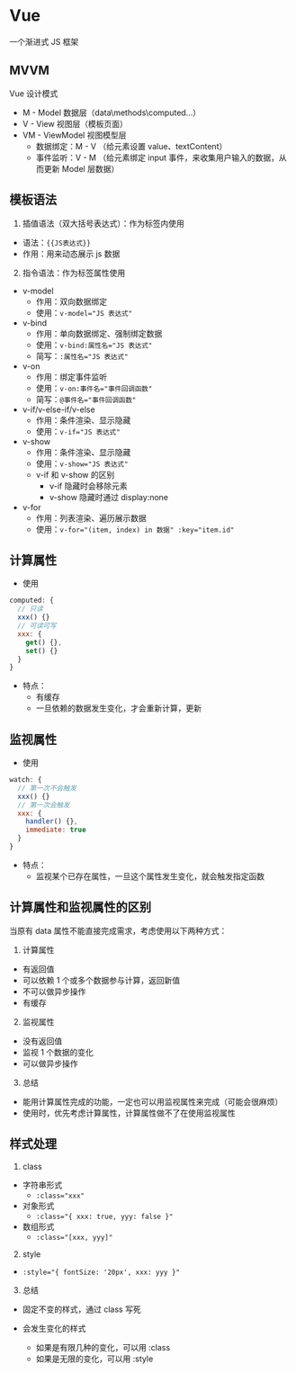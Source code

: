 # Vue

一个渐进式 JS 框架

## MVVM

Vue 设计模式

- M - Model 数据层（data\methods\computed...）
- V - View 视图层（模板页面）
- VM - ViewModel 视图模型层
  - 数据绑定：M - V （给元素设置 value、textContent）
  - 事件监听：V - M （给元素绑定 input 事件，来收集用户输入的数据，从而更新 Model 层数据）

## 模板语法

1. 插值语法（双大括号表达式）：作为标签内使用

- 语法：`{{JS表达式}}`
- 作用：用来动态展示 js 数据

2. 指令语法：作为标签属性使用

- v-model
  - 作用：双向数据绑定
  - 使用：`v-model="JS 表达式"`
- v-bind
  - 作用：单向数据绑定、强制绑定数据
  - 使用：`v-bind:属性名="JS 表达式"`
  - 简写：`:属性名="JS 表达式"`
- v-on
  - 作用：绑定事件监听
  - 使用：`v-on:事件名="事件回调函数"`
  - 简写：`@事件名="事件回调函数"`
- v-if/v-else-if/v-else
  - 作用：条件渲染、显示隐藏
  - 使用：`v-if="JS 表达式"`
- v-show
  - 作用：条件渲染、显示隐藏
  - 使用：`v-show="JS 表达式"`
  - v-if 和 v-show 的区别
    - v-if 隐藏时会移除元素
    - v-show 隐藏时通过 display:none
- v-for
  - 作用：列表渲染、遍历展示数据
  - 使用：`v-for="(item, index) in 数据" :key="item.id"`

## 计算属性

- 使用

```js
computed: {
  // 只读
  xxx() {}
  // 可读可写
  xxx: {
    get() {},
    set() {}
  }
}
```

- 特点：
  - 有缓存
  - 一旦依赖的数据发生变化，才会重新计算，更新

## 监视属性

- 使用

```js
watch: {
  // 第一次不会触发
  xxx() {}
  // 第一次会触发
  xxx: {
    handler() {},
    immediate: true
  }
}
```

- 特点：
  - 监视某个已存在属性，一旦这个属性发生变化，就会触发指定函数

## 计算属性和监视属性的区别

当原有 data 属性不能直接完成需求，考虑使用以下两种方式：

1. 计算属性

- 有返回值
- 可以依赖 1 个或多个数据参与计算，返回新值
- 不可以做异步操作
- 有缓存

2. 监视属性

- 没有返回值
- 监视 1 个数据的变化
- 可以做异步操作

3. 总结

- 能用计算属性完成的功能，一定也可以用监视属性来完成（可能会很麻烦）
- 使用时，优先考虑计算属性，计算属性做不了在使用监视属性

## 样式处理

1. class

- 字符串形式
  - `:class="xxx"`
- 对象形式
  - `:class="{ xxx: true, yyy: false }"`
- 数组形式
  - `:class="[xxx, yyy]"`

2. style

- `:style="{ fontSize: '20px', xxx: yyy }"`

3. 总结

- 固定不变的样式，通过 class 写死

- 会发生变化的样式
  - 如果是有限几种的变化，可以用 :class
  - 如果是无限的变化，可以用 :style
